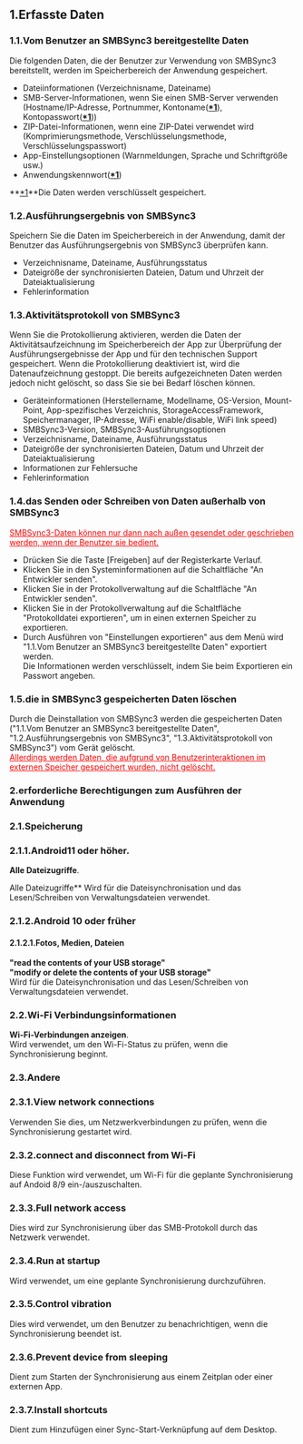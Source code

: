 ## 1.Erfasste Daten  
### 1.1.Vom Benutzer an SMBSync3 bereitgestellte Daten  

Die folgenden Daten, die der Benutzer zur Verwendung von SMBSync3 bereitstellt, werden im Speicherbereich der Anwendung gespeichert.  

- Dateiinformationen (Verzeichnisname, Dateiname)  
- SMB-Server-Informationen, wenn Sie einen SMB-Server verwenden (Hostname/IP-Adresse, Portnummer, Kontoname(**<u>\*1</u>**), Kontopasswort(**<u>\*1</u>**))  
- ZIP-Datei-Informationen, wenn eine ZIP-Datei verwendet wird (Komprimierungsmethode, Verschlüsselungsmethode, Verschlüsselungspasswort)  
- App-Einstellungsoptionen (Warnmeldungen, Sprache und Schriftgröße usw.)  
- Anwendungskennwort(**<u>\*1</u>**)  

**<u>\*1</u>**Die Daten werden verschlüsselt gespeichert.  

### 1.2.Ausführungsergebnis von SMBSync3  

Speichern Sie die Daten im Speicherbereich in der Anwendung, damit der Benutzer das Ausführungsergebnis von SMBSync3 überprüfen kann.  

- Verzeichnisname, Dateiname, Ausführungsstatus  
- Dateigröße der synchronisierten Dateien, Datum und Uhrzeit der Dateiaktualisierung  
- Fehlerinformation  

### 1.3.Aktivitätsprotokoll von SMBSync3  

Wenn Sie die Protokollierung aktivieren, werden die Daten der Aktivitätsaufzeichnung im Speicherbereich der App zur Überprüfung der Ausführungsergebnisse der App und für den technischen Support gespeichert. Wenn die Protokollierung deaktiviert ist, wird die Datenaufzeichnung gestoppt. Die bereits aufgezeichneten Daten werden jedoch nicht gelöscht, so dass Sie sie bei Bedarf löschen können.  

- Geräteinformationen (Herstellername, Modellname, OS-Version, Mount-Point, App-spezifisches Verzeichnis, StorageAccessFramework, Speichermanager, IP-Adresse, WiFi enable/disable, WiFi link speed)  
- SMBSync3-Version, SMBSync3-Ausführungsoptionen  
- Verzeichnisname, Dateiname, Ausführungsstatus  
- Dateigröße der synchronisierten Dateien, Datum und Uhrzeit der Dateiaktualisierung  
- Informationen zur Fehlersuche  
- Fehlerinformation  

### 1.4.das Senden oder Schreiben von Daten außerhalb von SMBSync3  

<span style="color: red;"><u>SMBSync3-Daten können nur dann nach außen gesendet oder geschrieben werden, wenn der Benutzer sie bedient.</u></span>  

- Drücken Sie die Taste [Freigeben] auf der Registerkarte Verlauf.  
- Klicken Sie in den Systeminformationen auf die Schaltfläche "An Entwickler senden".  
- Klicken Sie in der Protokollverwaltung auf die Schaltfläche "An Entwickler senden".  
- Klicken Sie in der Protokollverwaltung auf die Schaltfläche "Protokolldatei exportieren", um in einen externen Speicher zu exportieren.  
- Durch Ausführen von "Einstellungen exportieren" aus dem Menü wird "1.1.Vom Benutzer an SMBSync3 bereitgestellte Daten" exportiert werden.  
Die Informationen werden verschlüsselt, indem Sie beim Exportieren ein Passwort angeben.  

### 1.5.die in SMBSync3 gespeicherten Daten löschen  

Durch die Deinstallation von SMBSync3 werden die gespeicherten Daten ("1.1.Vom Benutzer an SMBSync3 bereitgestellte Daten", "1.2.Ausführungsergebnis von SMBSync3", "1.3.Aktivitätsprotokoll von SMBSync3") vom Gerät gelöscht.  
<span style="color: red;"><u>Allerdings werden Daten, die aufgrund von Benutzerinteraktionen im externen Speicher gespeichert wurden, nicht gelöscht.</u></span>  

### 2.erforderliche Berechtigungen zum Ausführen der Anwendung  

### 2.1.Speicherung  

### 2.1.1.Android11 oder höher.  
**Alle Dateizugriffe**.  

Alle Dateizugriffe** Wird für die Dateisynchronisation und das Lesen/Schreiben von Verwaltungsdateien verwendet.  

### 2.1.2.Android 10 oder früher  

#### 2.1.2.1.Fotos, Medien, Dateien  
**"read the contents of your USB storage"**  
**"modify or delete the contents of your USB storage"**  
Wird für die Dateisynchronisation und das Lesen/Schreiben von Verwaltungsdateien verwendet.  

### 2.2.Wi-Fi Verbindungsinformationen  
**Wi-Fi-Verbindungen anzeigen**.  
Wird verwendet, um den Wi-Fi-Status zu prüfen, wenn die Synchronisierung beginnt.  

### 2.3.Andere  
### 2.3.1.View network connections  
Verwenden Sie dies, um Netzwerkverbindungen zu prüfen, wenn die Synchronisierung gestartet wird.  
### 2.3.2.connect and disconnect from Wi-Fi  
Diese Funktion wird verwendet, um Wi-Fi für die geplante Synchronisierung auf Andoid 8/9 ein-/auszuschalten.  
### 2.3.3.Full network access  
Dies wird zur Synchronisierung über das SMB-Protokoll durch das Netzwerk verwendet.  
### 2.3.4.Run at startup  
Wird verwendet, um eine geplante Synchronisierung durchzuführen.  
### 2.3.5.Control vibration  
Dies wird verwendet, um den Benutzer zu benachrichtigen, wenn die Synchronisierung beendet ist.  
### 2.3.6.Prevent device from sleeping  
Dient zum Starten der Synchronisierung aus einem Zeitplan oder einer externen App.  
### 2.3.7.Install shortcuts  
Dient zum Hinzufügen einer Sync-Start-Verknüpfung auf dem Desktop.  
